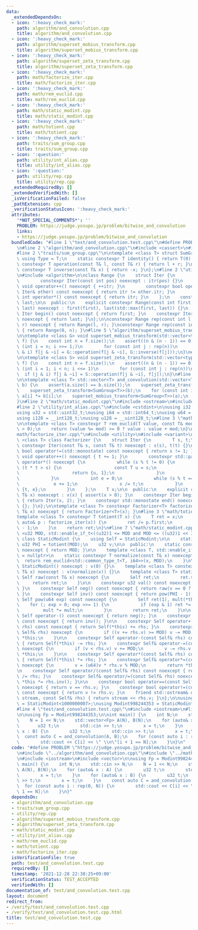 ```yaml
---
data:
  _extendedDependsOn:
  - icon: ':heavy_check_mark:'
    path: algorithm/and_convolution.cpp
    title: algorithm/and_convolution.cpp
  - icon: ':heavy_check_mark:'
    path: algorithm/superset_mobius_transform.cpp
    title: algorithm/superset_mobius_transform.cpp
  - icon: ':heavy_check_mark:'
    path: algorithm/superset_zeta_transform.cpp
    title: algorithm/superset_zeta_transform.cpp
  - icon: ':heavy_check_mark:'
    path: math/factorize_iter.cpp
    title: math/factorize_iter.cpp
  - icon: ':heavy_check_mark:'
    path: math/rem_euclid.cpp
    title: math/rem_euclid.cpp
  - icon: ':heavy_check_mark:'
    path: math/static_modint.cpp
    title: math/static_modint.cpp
  - icon: ':heavy_check_mark:'
    path: math/totient.cpp
    title: math/totient.cpp
  - icon: ':heavy_check_mark:'
    path: traits/sum_group.cpp
    title: traits/sum_group.cpp
  - icon: ':question:'
    path: utility/int_alias.cpp
    title: utility/int_alias.cpp
  - icon: ':question:'
    path: utility/rep.cpp
    title: utility/rep.cpp
  _extendedRequiredBy: []
  _extendedVerifiedWith: []
  _isVerificationFailed: false
  _pathExtension: cpp
  _verificationStatusIcon: ':heavy_check_mark:'
  attributes:
    '*NOT_SPECIAL_COMMENTS*': ''
    PROBLEM: https://judge.yosupo.jp/problem/bitwise_and_convolution
    links:
    - https://judge.yosupo.jp/problem/bitwise_and_convolution
  bundledCode: "#line 1 \"test/and_convolution.test.cpp\"\n#define PROBLEM \"https://judge.yosupo.jp/problem/bitwise_and_convolution\"\
    \n#line 2 \"algorithm/and_convolution.cpp\"\n#include <cassert>\n#include <vector>\n\
    #line 2 \"traits/sum_group.cpp\"\n\ntemplate <class T> struct SumGroup {\n   \
    \ using Type = T;\n    static constexpr T identity() { return T(0); }\n    static\
    \ constexpr T operation(const T& l, const T& r) { return l + r; }\n    static\
    \ constexpr T inverse(const T& x) { return -x; }\n};\n#line 2 \"utility/rep.cpp\"\
    \n#include <algorithm>\n\nclass Range {\n    struct Iter {\n        int itr;\n\
    \        constexpr Iter(const int pos) noexcept : itr(pos) {}\n        constexpr\
    \ void operator++() noexcept { ++itr; }\n        constexpr bool operator!=(const\
    \ Iter& other) const noexcept { return itr != other.itr; }\n        constexpr\
    \ int operator*() const noexcept { return itr; }\n    };\n    const Iter first,\
    \ last;\n\n  public:\n    explicit constexpr Range(const int first, const int\
    \ last) noexcept : first(first), last(std::max(first, last)) {}\n    constexpr\
    \ Iter begin() const noexcept { return first; }\n    constexpr Iter end() const\
    \ noexcept { return last; }\n};\n\nconstexpr Range rep(const int l, const int\
    \ r) noexcept { return Range(l, r); }\nconstexpr Range rep(const int n) noexcept\
    \ { return Range(0, n); }\n#line 5 \"algorithm/superset_mobius_transform.cpp\"\
    \n\ntemplate <class G> void superset_mobius_transform(std::vector<typename G::Type>&\
    \ f) {\n    const int n = f.size();\n    assert((n & (n - 1)) == 0);\n    for\
    \ (int i = n; i >>= 1;)\n        for (const int j : rep(n))\n            if (j\
    \ & i) f[j & ~i] = G::operation(f[j & ~i], G::inverse(f[j]));\n}\n#line 5 \"algorithm/superset_zeta_transform.cpp\"\
    \n\ntemplate <class S> void superset_zeta_transform(std::vector<typename S::Type>&\
    \ f) {\n    const int n = f.size();\n    assert((n & (n - 1)) == 0);\n    for\
    \ (int i = 1; i < n; i <<= 1)\n        for (const int j : rep(n))\n          \
    \  if (j & i) f[j & ~i] = S::operation(f[j & ~i], f[j]);\n}\n#line 8 \"algorithm/and_convolution.cpp\"\
    \n\ntemplate <class T> std::vector<T> and_convolution(std::vector<T> a, std::vector<T>\
    \ b) {\n    assert(a.size() == b.size());\n    superset_zeta_transform<SumGroup<T>>(a);\n\
    \    superset_zeta_transform<SumGroup<T>>(b);\n    for (const int i : rep(a.size()))\
    \ a[i] *= b[i];\n    superset_mobius_transform<SumGroup<T>>(a);\n    return a;\n\
    }\n#line 2 \"math/static_modint.cpp\"\n#include <ostream>\n#include <type_traits>\n\
    #line 2 \"utility/int_alias.cpp\"\n#include <cstdint>\n\nusing i32 = std::int32_t;\n\
    using u32 = std::uint32_t;\nusing i64 = std::int64_t;\nusing u64 = std::uint64_t;\n\
    using i128 = __int128_t;\nusing u128 = __uint128_t;\n#line 3 \"math/rem_euclid.cpp\"\
    \n\ntemplate <class T> constexpr T rem_euclid(T value, const T& mod) {\n    assert(mod\
    \ > 0);\n    return (value %= mod) >= 0 ? value : value + mod;\n}\n#line 3 \"\
    math/factorize_iter.cpp\"\n#include <utility>\n#include <variant>\n\ntemplate\
    \ <class T> class Factorizer {\n    struct Iter {\n        T s, t;\n        explicit\
    \ constexpr Iter(const T& s, const T& t) noexcept : s(s), t(t) {}\n        constexpr\
    \ bool operator!=(std::monostate) const noexcept { return s != 1; }\n        constexpr\
    \ void operator++() noexcept { t += 1; }\n        constexpr std::pair<T, int>\
    \ operator*() noexcept {\n            while (s % t != 0) {\n                if\
    \ (t * t > s) {\n                    const T u = s;\n                    s = 1;\n\
    \                    return {u, 1};\n                }\n                t += 1;\n\
    \            }\n            int e = 0;\n            while (s % t == 0) {\n   \
    \             e += 1;\n                s /= t;\n            }\n            return\
    \ {t, e};\n        }\n    };\n    T x;\n\n  public:\n    explicit constexpr Factorizer(const\
    \ T& x) noexcept : x(x) { assert(x > 0); }\n    constexpr Iter begin() const noexcept\
    \ { return Iter(x, 2); }\n    constexpr std::monostate end() noexcept { return\
    \ {}; }\n};\n\ntemplate <class T> constexpr Factorizer<T> factorize_iter(const\
    \ T& x) noexcept { return Factorizer<T>(x); }\n#line 3 \"math/totient.cpp\"\n\n\
    template <class T> constexpr T totient(T x) {\n    T ret = x;\n    for (const\
    \ auto& p : factorize_iter(x)) {\n        ret /= p.first;\n        ret *= p.first\
    \ - 1;\n    }\n    return ret;\n}\n#line 7 \"math/static_modint.cpp\"\n\ntemplate\
    \ <u32 MOD, std::enable_if_t<((u32)1 <= MOD and MOD <= ((u32)1 << 31))>* = nullptr>\
    \ class StaticModint {\n    using Self = StaticModint;\n\n    static inline constexpr\
    \ u32 PHI = totient(MOD);\n    u32 v;\n\n  public:\n    static constexpr u32 mod()\
    \ noexcept { return MOD; }\n\n    template <class T, std::enable_if_t<std::is_integral_v<T>>*\
    \ = nullptr>\n    static constexpr T normalize(const T& x) noexcept {\n      \
    \  return rem_euclid<std::common_type_t<T, i64>>(x, MOD);\n    }\n\n    constexpr\
    \ StaticModint() noexcept : v(0) {}\n    template <class T> constexpr StaticModint(const\
    \ T& x) noexcept : v(normalize(x)) {}\n    template <class T> static constexpr\
    \ Self raw(const T& x) noexcept {\n        Self ret;\n        ret.v = x;\n   \
    \     return ret;\n    }\n\n    constexpr u32 val() const noexcept { return v;\
    \ }\n    constexpr Self neg() const noexcept { return raw(v == 0 ? 0 : MOD - v);\
    \ }\n    constexpr Self inv() const noexcept { return pow(PHI - 1); }\n    constexpr\
    \ Self pow(u64 exp) const noexcept {\n        Self ret(1), mult(*this);\n    \
    \    for (; exp > 0; exp >>= 1) {\n            if (exp & 1) ret *= mult;\n   \
    \         mult *= mult;\n        }\n        return ret;\n    }\n\n    constexpr\
    \ Self operator-() const noexcept { return neg(); }\n    constexpr Self operator~()\
    \ const noexcept { return inv(); }\n\n    constexpr Self operator+(const Self&\
    \ rhs) const noexcept { return Self(*this) += rhs; }\n    constexpr Self& operator+=(const\
    \ Self& rhs) noexcept {\n        if ((v += rhs.v) >= MOD) v -= MOD;\n        return\
    \ *this;\n    }\n\n    constexpr Self operator-(const Self& rhs) const noexcept\
    \ { return Self(*this) -= rhs; }\n    constexpr Self& operator-=(const Self& rhs)\
    \ noexcept {\n        if (v < rhs.v) v += MOD;\n        v -= rhs.v;\n        return\
    \ *this;\n    }\n\n    constexpr Self operator*(const Self& rhs) const noexcept\
    \ { return Self(*this) *= rhs; }\n    constexpr Self& operator*=(const Self& rhs)\
    \ noexcept {\n        v = (u64)v * rhs.v % MOD;\n        return *this;\n    }\n\
    \n    constexpr Self operator/(const Self& rhs) const noexcept { return Self(*this)\
    \ /= rhs; }\n    constexpr Self& operator/=(const Self& rhs) noexcept { return\
    \ *this *= rhs.inv(); }\n\n    constexpr bool operator==(const Self& rhs) const\
    \ noexcept { return v == rhs.v; }\n    constexpr bool operator!=(const Self& rhs)\
    \ const noexcept { return v != rhs.v; }\n    friend std::ostream& operator<<(std::ostream&\
    \ stream, const Self& rhs) { return stream << rhs.v; }\n};\n\nusing Modint1000000007\
    \ = StaticModint<1000000007>;\nusing Modint998244353 = StaticModint<998244353>;\n\
    #line 4 \"test/and_convolution.test.cpp\"\n#include <iostream>\n#line 6 \"test/and_convolution.test.cpp\"\
    \n\nusing Fp = Modint998244353;\n\nint main() {\n    int N;\n    std::cin >> N;\n\
    \    N = 1 << N;\n    std::vector<Fp> A(N), B(N);\n    for (auto& x : A) {\n \
    \       u32 t;\n        std::cin >> t;\n        x = t;\n    }\n    for (auto&\
    \ x : B) {\n        u32 t;\n        std::cin >> t;\n        x = t;\n    }\n  \
    \  const auto C = and_convolution(A, B);\n    for (const auto i : rep(0, N)) {\n\
    \        std::cout << C[i] << \" \\n\"[i + 1 == N];\n    }\n}\n"
  code: "#define PROBLEM \"https://judge.yosupo.jp/problem/bitwise_and_convolution\"\
    \n#include \"../algorithm/and_convolution.cpp\"\n#include \"../math/static_modint.cpp\"\
    \n#include <iostream>\n#include <vector>\n\nusing Fp = Modint998244353;\n\nint\
    \ main() {\n    int N;\n    std::cin >> N;\n    N = 1 << N;\n    std::vector<Fp>\
    \ A(N), B(N);\n    for (auto& x : A) {\n        u32 t;\n        std::cin >> t;\n\
    \        x = t;\n    }\n    for (auto& x : B) {\n        u32 t;\n        std::cin\
    \ >> t;\n        x = t;\n    }\n    const auto C = and_convolution(A, B);\n  \
    \  for (const auto i : rep(0, N)) {\n        std::cout << C[i] << \" \\n\"[i +\
    \ 1 == N];\n    }\n}"
  dependsOn:
  - algorithm/and_convolution.cpp
  - traits/sum_group.cpp
  - utility/rep.cpp
  - algorithm/superset_mobius_transform.cpp
  - algorithm/superset_zeta_transform.cpp
  - math/static_modint.cpp
  - utility/int_alias.cpp
  - math/rem_euclid.cpp
  - math/totient.cpp
  - math/factorize_iter.cpp
  isVerificationFile: true
  path: test/and_convolution.test.cpp
  requiredBy: []
  timestamp: '2021-12-28 22:38:25+09:00'
  verificationStatus: TEST_ACCEPTED
  verifiedWith: []
documentation_of: test/and_convolution.test.cpp
layout: document
redirect_from:
- /verify/test/and_convolution.test.cpp
- /verify/test/and_convolution.test.cpp.html
title: test/and_convolution.test.cpp
---
```

